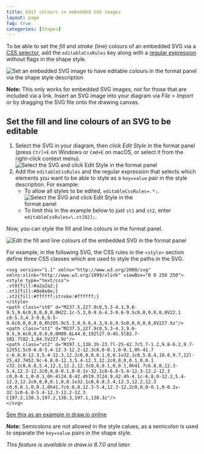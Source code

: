 ```yaml
---
title: Edit colours in embedded SVG images
layout: page
faq: true
categories: [Shapes]
---
```


To be able to set the _fill_ and _stroke_ (line) colours of an embedded SVG via a [CSS selector](https://www.w3.org/TR/selectors-3/), add the ``editableCssRules`` key along with a [regular expression](https://regex101.com/) without flags in the shape style.

<img src="/assets/img/blog/svg-edit-colours.gif" style="max-width:100%;height:auto;" alt="Set an embedded SVG image to have editable colours in the format panel via the shape style description">

**Note:** This only works for embedded SVG images, not for those that are included via a link. Insert an SVG image into your diagram via _File > Import_ or by dragging the SVG file onto the drawing canvas.

## Set the fill and line colours of an SVG to be editable

1. Select the SVG in your diagram, then click _Edit Style_ in the format panel (press ``Ctrl+E`` on Windows or ``Cmd+E`` on macOS, or select it from the right-click context menu).
<br /><img src="/assets/img/blog/svg-edit-style.png" style="width=100%;max-width:500px;height:auto;" alt="Select the SVG and click Edit Style in the format panel">
2. Add the ``editableCssRules`` and the regular expression that selects which elements you want to be able to style as a ``key=value`` pair in the style description. For example:
   * To allow all styles to be edited, ``editableCssRules=.*;``.
   <br /><img src="/assets/img/blog/svg-edit-style-regular-expression.png" style="width=100%;max-width:300px;height:auto;" alt="Select the SVG and click Edit Style in the format panel">
   * To limit this in the example below to just ``st1`` and ``st2``, enter  ``editableCssRules=\.st[02];``.

Now, you can style the fill and line colours in the format panel.

<img src="/assets/img/blog/svg-edit-colours-format-panel.png" style="max-width:100%;height:auto;" alt="Edit the fill and line colours of the embedded SVG in the format panel">

For example, in the following SVG, the CSS rules in the ``<style>`` section define three CSS classes which are used to style the paths in the SVG.

```
<svg version="1.1" xmlns="http://www.w3.org/2000/svg" xmlns:xlink="http://www.w3.org/1999/xlink" viewBox="0 0 250 250">
<style type="text/css">
.st0{fill:#a2a2a2;}
.st1{fill:#8e8e8e;}
.st2{fill:#ffffff;stroke:#ffffff;}
</style>
<path class="st0" d="M237.5,227.9c0,5.3-4.3,9.6-9.5,9.6c0,0,0,0,0,0H22.1c-5.3,0-9.6-4.3-9.6-9.5c0,0,0,0,0,0V22.1
c0-5.3,4.3-9.6,9.5-9.6c0,0,0,0,0,0h205.9c5.3,0,9.6,4.3,9.6,9.5c0,0,0,0,0,0V227.9z"/>
<path class="st1" d="M237.5,227.9c0,5.3-4.3,9.6-9.5,9.6c0,0,0,0,0,0H89.6L44.8,192l27.9-45.5l82.7-102.7l82.1,84.5V227.9z"/>
<path class="st2" d="M197.1,138.3h-23.7l-25-42.7c5.7-1.2,9.8-6.2,9.7-12V51.5c0-6.8-5.4-12.3-12.2-12.3c0,0-0.1,0-0.1,0h-41.7
c-6.8,0-12.3,5.4-12.3,12.2c0,0,0,0.1,0,0.1v32.1c0,5.8,4,10.8,9.7,12l-25,42.7H52.9c-6.8,0-12.3,5.4-12.3,12.2c0,0,0,0.1,0,0.1
v32.1c0,6.8,5.4,12.3,12.2,12.3c0,0,0.1,0,0.1,0h41.7c6.8,0,12.3-5.4,12.3-12.2c0,0,0-0.1,0-0.1v-32.1c0-6.8-5.4-12.3-12.2-12.3
c0,0-0.1,0-0.1,0h-4l24.8-42.4h19.3l24.9,42.4h-4.1c-6.8,0-12.3,5.4-12.3,12.2c0,0,0,0.1,0,0.1v32.1c0,6.8,5.4,12.3,12.2,12.3
c0,0,0.1,0,0.1,0h41.7c6.8,0,12.3-5.4,12.3-12.2c0,0,0-0.1,0-0.1v-32.1c0-6.8-5.4-12.3-12.2-12.3
C197.2,138.3,197.2,138.3,197.1,138.3z"/>
</svg>
```

[See this as an example in draw.io online](https://app.diagrams.net/?title=svg-editable-colors.drawio#R7VjbcqM4EP0av%2BzDlMxlEj8a8AUXgiTgccwbBgIiYFxGmMvXb0vIt53J1tTW1D45UxWJo26d7tPN0JWRrBft4hgcUlxGcT6SUNSOZGMkSZMxgt8M6AbgWVUGIDmSaIDGV8AlfSxA4ZfUJIqrO0Naljklh3swLPf7OKQDJnyD47Fs7s0%2Byvye9RAk8U%2BAGwb5z%2BiGRDQVWUhPV3wZkyQVzOPx98lwsgvCz%2BRY1nvBN5LkD%2F4zHBfB%2BS4RbJUGUdncQPJsJOvHsqTDrmj1OGfSnmUb%2FOZfnF7iPsZ7%2BjsOIuxTkNci9WmeQ0AgI7cLy7w8Vlx%2Bll08aP5BkvoYRyIF2p1lg2wObEsKrq8WR4QGuzzWq%2BqtznlBv%2F0F%2BCk%2BUgJqW8Euzl%2FKilBS7uFwV1JaFmCQswPtoqXOouAUZzWvd0xzkjBfWh4ADarD0A8fpIUAZY2HMj2j6IzAPgpoMJKnw6M0r07JSNLaArLWX5a25Heastu0ddgjEizfUGiUJ0uO5KhTZdypp7AITzibNlif9FEREnOZ0t1C7Z19WgUb9fjirspo%2BdY45PkEXrK1D3urmHR%2B99w63qdqyYOdSTTJf1%2F1wWZSv7hma2UzuMs%2F%2BO%2BRvpOTiZlNE6xPO9uDNVs3ZqYUppymTt%2F20TKvfFdD8buWAx%2Fy31NkSXYfdibksiK2svWqlbW3EV7SIti0lUPsFBezbuuZTx%2FuNosXsyfdVfvImD%2F5RV7tjDJzFmvF99LckdHA1HzWofzaxZJ%2F2C2a76bkF%2FxfRiGC1SmQ1rfYRPA%2BW7KN4k2bv5CB52WppdEiSbZSm4YynpgsLt1MfAMRzzN7u1PGlmF2sKrbflrZrtJb3muNu0a1si11XHb%2BWdsFbixjWmG9GdZZ0mGitNsOja0MA464va0zf7An7PlHdrHnq7bBmVljd5oAF%2BVcBuPivhXn8n7BtQAuY107Gyy4eGwV52KxkeYrLtnK8u8meb5W5jlczFGga9luMe9Zn4HKLfTDJ9TSxhkGj3UlPNmNjJFemVikaxapxNS6ZXSNBM58bENGjt5Av63gnrB2XIQg0%2FHOSDorCyn2prBGlWMwJRoF7h7%2FyIYKxMQ8%2FWvlyLlyMxXsW8uY9Q7EFuiow50i72C1gQ8qI2%2F7dW13CHrbZPEqlretMVeKxbDa2N6stjegNOCOzqr4CrjJqtGCf2d5M4jTHlT1pizWywp8CLuKbIKOgz87Y%2FaYdRA67%2Fl9t9XMZmKdS7iHM8bPKqs3CHIBPGGxyrDvhlwanotrrDtWj%2F%2FGNUvM5bbn3co6nIAWwGlDjQDrGRfTiPtLZ3%2Bm7XnVStsArSQssfjw2c%2B7uYPHsDp3IBX%2BfI0IOnNTzs390I2fKXTnbwV7k0TsYl0k1F40HfQJ%2BL6C%2FVuJ4S3BEsdUeIM4xt%2FaDR44GDe%2Fs7mpK4%2B1u%2BnboaZsff9NfS4x3unLYuT9sO1FfbgPprw%2BYn9fn9sc55LlYbCZg36IaUxv6jr4kUEv6DcDcpeHeLAy1P1XzzPxbP%2Fj7Yf%2FHyW%2FV9h3TdZ%2B%2FnCLbzn7zsXtDSQ%2B5Iu4LGJ67MBEnD6LmaK7f2yuA4ykCiy9GV4uYCCGpuRy83VwgI2YHb4YPNCXg0RFEbscJiK2l%2F7gLDFS9W8VHakakkaq8ZgrHnPFY654zBWPueIxVzzmij84Vyjo%2Fxss4PH6xw9%2BdvMHJnn2Nw%3D%3D)

**Note:** Semicolons are not allowed in the style calues, as a semicolon is used to separate the ``key=value`` pairs in the shape style.

_This feature is available in draw.io 8.7.0 and later._
